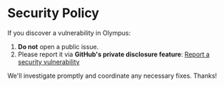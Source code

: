 # Security Policy

If you discover a vulnerability in Olympus:

1. **Do not** open a public issue.
2. Please report it via **GitHub's private disclosure feature**:
   [Report a security vulnerability](https://github.com/YOUR_REPO/security/advisories)

We'll investigate promptly and coordinate any necessary fixes. Thanks!
